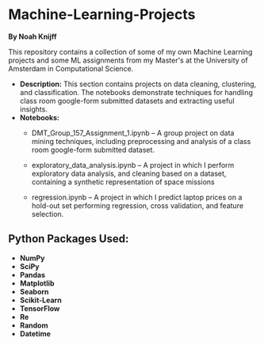 # Machine-Learning-Projects
**By Noah Knijff**  

This repository contains a collection of some of my own Machine Learning projects and some ML assignments from my Master's at the University of Amsterdam in Computational Science.

- **Description:** This section contains projects on data cleaning, clustering, and classification. The notebooks demonstrate techniques for handling class room google-form submitted datasets and extracting useful insights.
- **Notebooks:**
  - DMT_Group_157_Assignment_1.ipynb – A group project on data mining techniques, including preprocessing and analysis of a class room google-form submitted dataset.

  - exploratory_data_analysis.ipynb – A project in which I perform exploratory data analysis, and cleaning based on a dataset, containing a synthetic representation of space missions

  - regression.ipynb – A project in which I predict laptop prices on a hold-out set performing regression, cross validation, and feature selection.
 

## Python Packages Used:
- **NumPy**
- **SciPy**
- **Pandas**
- **Matplotlib**
- **Seaborn**
- **Scikit-Learn**
- **TensorFlow**
- **Re**
- **Random**
- **Datetime**

